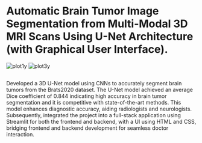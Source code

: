 # Automatic Brain Tumor Image Segmentation from Multi-Modal 3D MRI Scans Using U-Net Architecture (with Graphical User Interface).

     
     
![plot1y](https://user-images.githubusercontent.com/111432785/234045376-99493ee3-bc3a-41f7-8795-300778fff09c.png)
![plot3y](https://user-images.githubusercontent.com/111432785/234045394-e698011d-3185-4e64-9ce7-fa639704329e.png)

##

Developed a 3D U-Net model using CNNs to accurately segment brain tumors from the Brats2020
dataset. The U-Net model achieved an average Dice coefficient of 0.844 indicating high accuracy in
brain tumor segmentation and it is competitive with state-of-the-art methods. This model enhances
diagnostic accuracy, aiding radiologists and neurologists. Subsequently, integrated the project into
a full-stack application using Streamlit for both the frontend and backend, with a UI using
HTML and CSS, bridging frontend and backend development for seamless doctor interaction. 
          
